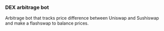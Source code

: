 ### DEX arbitrage bot
Arbitrage bot that tracks price difference between Uniswap and Sushiswap and make a flashswap to balance prices.
